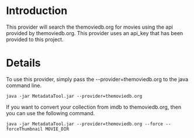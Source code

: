 # Introduction #

This provider will search the themoviedb.org for movies using the api provided by themoviedb.org.  This provider uses an api\_key that has been provided to this project.

# Details #

To use this provider, simply pass the --provider=themoviedb.org to the java command line.

```
java -jar MetadataTool.jar --provider=themoviedb.org
```

If you want to convert your collection from imdb to themoviedb.org, then you can use the following command.

```
java -jar MetadataTool.jar --provider=themoviedb.org --force --forceThumbnail MOVIE_DIR
```